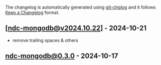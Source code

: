 The changelog is automatically generated using [git-chglog](https://github.com/git-chglog/git-chglog) and it follows [Keep a Changelog](https://keepachangelog.com) format.


<a name="ndc-mongodb@v2024.10.22"></a>
## [ndc-mongodb@v2024.10.22] - 2024-10-21
- remove trailing spaces & others

<a name="ndc-mongodb@0.3.0"></a>
## ndc-mongodb@0.3.0 - 2024-10-17
